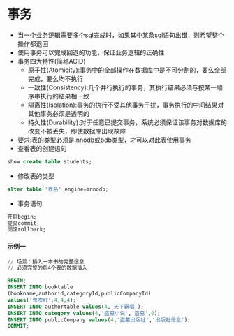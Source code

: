# 事务

- 当一个业务逻辑需要多个sql完成时，如果其中某条sql语句出错，则希望整个操作都退回
- 使用事务可以完成回退的功能，保证业务逻辑的正确性
- 事务四大特性(简称ACID)
  - 原子性(Atomicity):事务中的全部操作在数据库中是不可分割的，要么全部完成，要么均不执行
  - 一致性(Consistency):几个并行执行的事务，其执行结果必须与按某一顺序串执行的结果相一致
  - 隔离性(Isolation):事务的执行不受其他事务干扰，事务执行的中间结果对其他事务必须是透明的
  - 持久性(Durability):对于任意已提交事务，系统必须保证该事务对数据库的改变不被丢失，即使数据库出现故障
- 要求:表的类型必须是innodb或bdb类型，才可以对此表使用事务
- 查看表的创建语句

```sql
show create table students;
```

- 修改表的类型

```sql
alter table '表名' engine=innodb;
```

- 事务语句

```sql
开启begin;
提交commit;
回滚rollback;
```

#### 示例一

```sql
// 场景：插入一本书的完整信息
// 必须完整的将4个表的数据插入

BEGIN;
INSERT INTO booktable
(bookname,authorid,categoryId,publicCompanyId)
values('鬼吹灯',4,4,4);
INSERT INTO authortable values(4,'天下霸唱');
INSERT INTO category values(4,'盗墓小说','盗墓',0);
INSERT INTO publicCompany values(4,'盗墓出版社','出版社信息');
COMMIT;
```